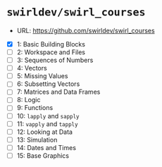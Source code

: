 # `swirldev/swirl_courses`
* URL: https://github.com/swirldev/swirl_courses

- [x] 1: Basic Building Blocks
- [ ] 2: Workspace and Files
- [ ] 3: Sequences of Numbers
- [ ] 4: Vectors
- [ ] 5: Missing Values
- [ ] 6: Subsetting Vectors
- [ ] 7: Matrices and Data Frames
- [ ] 8: Logic
- [ ] 9: Functions
- [ ] 10: `lapply` and `sapply`
- [ ] 11: `vapply` and `tapply`
- [ ] 12: Looking at Data
- [ ] 13: Simulation
- [ ] 14: Dates and Times
- [ ] 15: Base Graphics